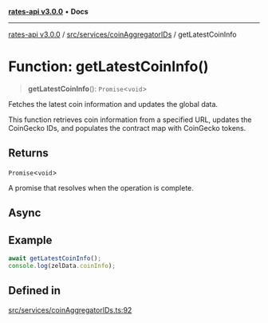 [**rates-api v3.0.0**](../../../../README.md) • **Docs**

***

[rates-api v3.0.0](../../../../modules.md) / [src/services/coinAggregatorIDs](../README.md) / getLatestCoinInfo

# Function: getLatestCoinInfo()

> **getLatestCoinInfo**(): `Promise`\<`void`\>

Fetches the latest coin information and updates the global data.

This function retrieves coin information from a specified URL, updates the CoinGecko IDs,
and populates the contract map with CoinGecko tokens.

## Returns

`Promise`\<`void`\>

A promise that resolves when the operation is complete.

## Async

## Example

```typescript
await getLatestCoinInfo();
console.log(zelData.coinInfo);
```

## Defined in

[src/services/coinAggregatorIDs.ts:92](https://github.com/ZelCore-io/rates-api/blob/6685e3f3773638f4d641af3eec276ce5ce2b0d4c/src/services/coinAggregatorIDs.ts#L92)
